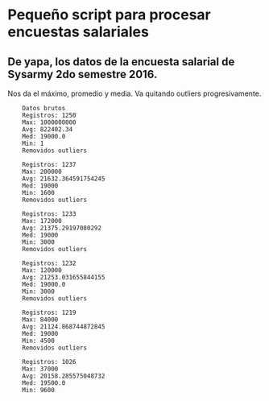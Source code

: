 # Pequeño script para procesar encuestas salariales
## De yapa, los datos de la encuesta salarial de Sysarmy 2do semestre 2016. 

Nos da el máximo, promedio y media. Va quitando outliers progresivamente. 
		
		
		Datos brutos
		Registros: 1250
		Max: 1000000000
		Avg: 822402.34
		Med: 19000.0
		Min: 1
		Removidos outliers
		
		Registros: 1237
		Max: 200000
		Avg: 21632.364591754245
		Med: 19000
		Min: 1600
		Removidos outliers
		
		Registros: 1233
		Max: 172000
		Avg: 21375.29197080292
		Med: 19000
		Min: 3000
		Removidos outliers
		
		Registros: 1232
		Max: 120000
		Avg: 21253.031655844155
		Med: 19000.0
		Min: 3000
		Removidos outliers
		
		Registros: 1219
		Max: 84000
		Avg: 21124.868744872845
		Med: 19000
		Min: 4500
		Removidos outliers
		
		Registros: 1026
		Max: 37000
		Avg: 20158.285575048732
		Med: 19500.0
		Min: 9600
